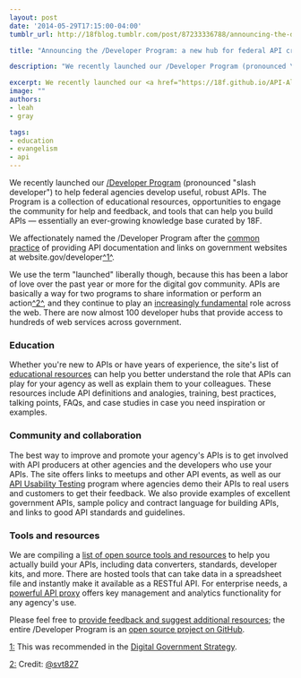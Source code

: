 ```yaml
---
layout: post
date: '2014-05-29T17:15:00-04:00'
tumblr_url: http://18fblog.tumblr.com/post/87233336788/announcing-the-developer-program-a-new-hub-for

title: "Announcing the /Developer Program: a new hub for federal API creators"

description: "We recently launched our /Developer Program (pronounced \"slash developer\") to help federal agencies develop useful, robust APIs. The Program is a collection of educational resources, opportunities to engage the community for help and feedback, and tools that can help you build APIs — essentially an ever-growing knowledge base curated by 18F. We affectionately named the /Developer Program after the common practice of providing API documentation and links on government websites at website.gov/developer."

excerpt: We recently launched our <a href="https://18f.github.io/API-All-the-X">/Developer Program</a> (pronounced "slash developer") to help federal agencies develop useful, robust APIs. The Program is a collection of educational resources, opportunities to engage the community for help and feedback, and tools that can help you build APIs — essentially an ever-growing knowledge base curated by 18F.
image: ""
authors:
- leah
- gray

tags:
- education
- evangelism
- api
---
```


We recently launched our [/Developer
Program](https://18f.github.io/API-All-the-X) (pronounced "slash
developer") to help federal agencies develop useful, robust APIs. The
Program is a collection of educational resources, opportunities to
engage the community for help and feedback, and tools that can help you
build APIs — essentially an ever-growing knowledge base curated by 18F.

We affectionately named the /Developer Program after the [common
practice](https://www.google.com/#q=site:.gov+/developer) of providing
API documentation and links on government websites at
website.gov/developer<span id="back-1">[^1^](#footnote-1)</span>.

We use the term "launched" liberally though, because this has been a
labor of love over the past year or more for the digital gov community.
APIs are basically a way for two programs to share information or
perform an action<span id="back-2">[^2^](#footnote-2)</span>, and they
continue to play an [increasingly
fundamental](http://www.programmableweb.com/api-research) role across
the web. There are now almost 100 developer hubs that provide access to
hundreds of web services across government.

### Education

Whether you're new to APIs or have years of experience, the site's list
of [educational
resources](https://18f.github.io/API-All-the-X/pages/education) can help
you better understand the role that APIs can play for your agency as
well as explain them to your colleagues. These resources include API
definitions and analogies, training, best practices, talking points,
FAQs, and case studies in case you need inspiration or examples.

### Community and collaboration

The best way to improve and promote your agency's APIs is to get
involved with API producers at other agencies and the developers who use
your APIs. The site offers links to meetups and other API events, as
well as our [API Usability
Testing](https://pages.18f.gov/API-Usability-Testing/) program where
agencies demo their APIs to real users and customers to get their
feedback. We also provide examples of excellent government APIs, sample
policy and contract language for building APIs, and links to good API
standards and guidelines.

### Tools and resources

We are compiling a [list of open source tools and
resources](https://18f.github.io/API-All-the-X/pages/resources) to help
you actually build your APIs, including data converters, standards,
developer kits, and more. There are hosted tools that can take data in a
spreadsheet file and instantly make it available as a RESTful API. For
enterprise needs, a [powerful API proxy](https://api.data.gov/) offers
key management and analytics functionality for any agency's use.

Please feel free to [provide feedback and suggest additional
resources](https://github.com/18F/API-All-the-X/issues?state=open); the
entire /Developer Program is an [open source project on
GitHub](https://github.com/18F/API-All-the-X).

<span id="footnote-1">[1:](#back-1)</span> This was recommended in the
[Digital Government
Strategy](https://www.whitehouse.gov/sites/default/files/omb/egov/digital-government/digital-government.html#open-data-default).

<span id="footnote-2">[2:](#back-2)</span> Credit:
[@svt827](https://twitter.com/svt827)

